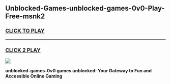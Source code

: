 
## Unblocked-Games-unblocked-games-0v0-Play-Free-msnk2
<h3>
<a href="https://premium76.site?title=unblocked-games-0v0&ref=20A">CLICK TO PLAY</a></h3>
<hr>

<h3>
<a href="https://premium76.site?title=unblocked-games-0v0&ref=20A">CLICK 2 PLAY</a>
  
</h3>

<a href="https://premium76.site?title=unblocked-games-0v0&ref=20A"><img src="https://clearcache.store/games.png"></a>


**unblocked-games-0v0 games unblocked: Your Gateway to Fun and Accessible Online Gaming**
